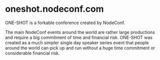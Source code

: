 oneshot.nodeconf.com
====================

ONE-SHOT is a forkable conference created by NodeConf.

The main NodeConf events around the world are rather large productions and require a big commitment of time and financial risk. ONE-SHOT was created as a much simpler single day speaker series event that people around the world can pick up and run without a huge time commitment or considerable financial risk.
